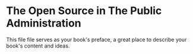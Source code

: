 # The Open Source in The Public Administration

This file file serves as your book's preface, a great place to describe your book's content and ideas.

